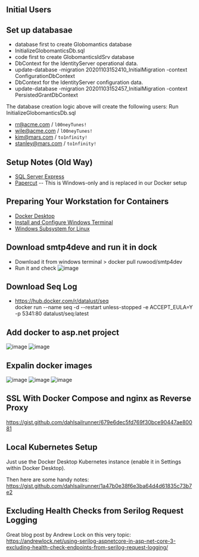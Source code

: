## Initial Users

## Set up databasae
* database first to create Globomantics database
* InitializeGlobomanticsDb.sql
* code first to create GlobomanticsIdSrv database
* DbContext for the IdentityServer operational data.
* update-database -migration 20201103152410_InitialMigration -context ConfigurationDbContext
* DbContext for the IdentityServer configuration data.
* update-database -migration 20201103152457_InitialMigration -context PersistedGrantDbContext

The database creation logic above will create the following users: Run InitializeGlobomanticsDb.sql
* rr@acme.com / `l00neyTunes!`
* wile@acme.com / `l00neyTunes!`
* kim@mars.com / `to1nfinity!`
* stanley@mars.com / `to1nfinity!`

## Setup Notes (Old Way)
* [SQL Server Express](https://www.microsoft.com/en-us/sql-server/sql-server-downloads)
* [Papercut](https://github.com/ChangemakerStudios/Papercut-SMTP) -- This is Windows-only and is replaced in our Docker setup

## Preparing Your Workstation for Containers
* [Docker Desktop](https://www.docker.com/products/docker-desktop)
* [Install and Configure Windows Terminal](https://gist.github.com/dahlsailrunner/ec99e195b2a4903748a74df64a1f1a94)
* [Windows Subsystem for Linux](https://docs.microsoft.com/en-us/windows/wsl/install-win10)

## Download smtp4deve and run it in dock
* Download it from windows terminal > docker pull ruwood/smtp4dev
* Run it and check
![image](https://user-images.githubusercontent.com/64368109/134342917-7237e15a-5bcd-407d-8649-d75bcc7a80bc.png)

## Download Seq Log
* https://hub.docker.com/r/datalust/seq
<br>docker run --name seq -d --restart unless-stopped -e ACCEPT_EULA=Y -p 5341:80 datalust/seq:latest

## Add docker to asp.net project
![image](https://user-images.githubusercontent.com/64368109/134362340-13e70c62-85ed-4ca6-a066-6e9fdbd14ce6.png)
![image](https://user-images.githubusercontent.com/64368109/134362376-46542d69-d78b-449e-abc1-c1159a56e465.png)

## Expalin docker images
![image](https://user-images.githubusercontent.com/64368109/134365684-2b4471d3-1176-46cb-8fe0-48c941e94ef9.png)
![image](https://user-images.githubusercontent.com/64368109/134365896-0b9afb58-8562-4d81-bf85-b0e815c41d58.png)
![image](https://user-images.githubusercontent.com/64368109/134366251-d55da77d-9854-41fe-bab7-d580a224cc34.png)


## SSL With Docker Compose and nginx as Reverse Proxy
https://gist.github.com/dahlsailrunner/679e6dec5fd769f30bce90447ae80081

## Local Kubernetes Setup
Just use the Docker Desktop Kubernetes instance (enable it in Settings within Docker Desktop).

Then here are some handy notes: 
https://gist.github.com/dahlsailrunner/1a47b0e38f6e3ba64d4d61835c73b7e2

## Excluding Health Checks from Serilog Request Logging
Great blog post by Andrew Lock on this very topic:
https://andrewlock.net/using-serilog-aspnetcore-in-asp-net-core-3-excluding-health-check-endpoints-from-serilog-request-logging/
